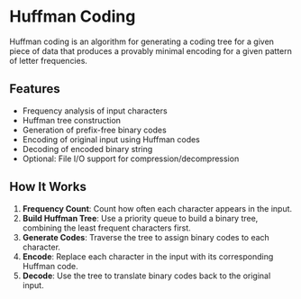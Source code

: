 # Huffman Coding
Huffman coding is an algorithm for generating a coding tree for a given piece of data that produces a provably minimal encoding for a given pattern of letter frequencies.

## Features

- Frequency analysis of input characters
- Huffman tree construction
- Generation of prefix-free binary codes
- Encoding of original input using Huffman codes
- Decoding of encoded binary string
- Optional: File I/O support for compression/decompression

## How It Works

1. **Frequency Count**: Count how often each character appears in the input.
2. **Build Huffman Tree**: Use a priority queue to build a binary tree, combining the least frequent characters first.
3. **Generate Codes**: Traverse the tree to assign binary codes to each character.
4. **Encode**: Replace each character in the input with its corresponding Huffman code.
5. **Decode**: Use the tree to translate binary codes back to the original input.
